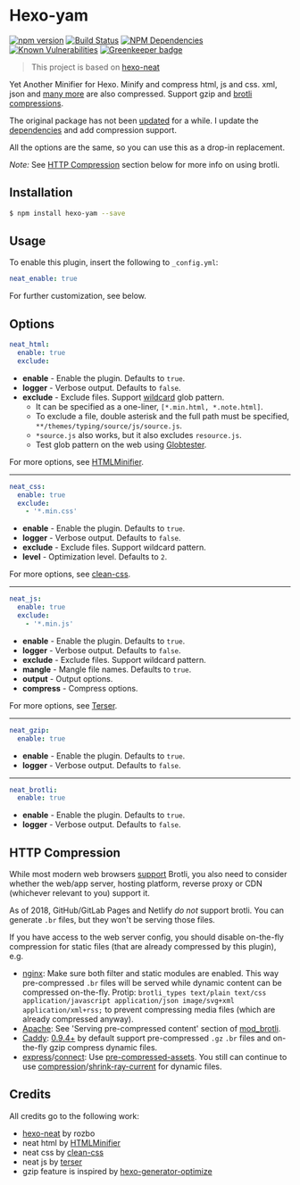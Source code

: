 # Hexo-yam

[![npm version](https://badge.fury.io/js/hexo-yam.svg)](https://www.npmjs.com/package/hexo-yam)
[![Build Status](https://travis-ci.com/weyusi/hexo-yam.svg?branch=master)](https://travis-ci.com/weyusi/hexo-yam)
[![NPM Dependencies](https://david-dm.org/weyusi/hexo-yam.svg)](https://david-dm.org/weyusi/hexo-yam)
[![Known Vulnerabilities](https://snyk.io/test/npm/hexo-yam/badge.svg)](https://snyk.io/test/npm/hexo-yam)
[![Greenkeeper badge](https://badges.greenkeeper.io/weyusi/hexo-yam.svg)](https://greenkeeper.io/)

> This project is based on [hexo-neat](https://github.com/rozbo/hexo-neat)

Yet Another Minifier for Hexo. Minify and compress html, js and css. xml, json and [many more](https://github.com/weyusi/hexo-yam/blob/master/lib/filter.js#L105) are also compressed. Support gzip and [brotli](https://en.wikipedia.org/wiki/Brotli) [compressions](https://en.wikipedia.org/wiki/HTTP_compression).

The original package has not been [updated](https://www.npmjs.com/package/hexo-neat) for a while. I update the [dependencies](https://github.com/weyusi/hexo-yam/blob/master/package.json) and add compression support.

All the options are the same, so you can use this as a drop-in replacement.

*Note:* See [HTTP Compression](#http-compression) section below for more info on using brotli.

## Installation
``` bash
$ npm install hexo-yam --save
```

## Usage
To enable this plugin, insert the following to `_config.yml`:
``` yaml
neat_enable: true
```
For further customization, see below.

## Options
``` yaml
neat_html:
  enable: true
  exclude:
```
- **enable** - Enable the plugin. Defaults to `true`.
- **logger** - Verbose output. Defaults to `false`.
- **exclude** - Exclude files. Support [wildcard](https://github.com/micromatch/nanomatch#features) glob pattern.
  - It can be specified as a one-liner, `[*.min.html, *.note.html]`.
  - To exclude a file, double asterisk and the full path must be specified, `**/themes/typing/source/js/source.js`.
  - `*source.js` also works, but it also excludes `resource.js`.
  - Test glob pattern on the web using [Globtester](http://www.globtester.com/).

For more options, see [HTMLMinifier](https://github.com/kangax/html-minifier).

----------

``` yaml
neat_css:
  enable: true
  exclude:
    - '*.min.css'
```
- **enable** - Enable the plugin. Defaults to `true`.
- **logger** - Verbose output. Defaults to `false`.
- **exclude** - Exclude files. Support wildcard pattern.
- **level** - Optimization level. Defaults to `2`.

For more options, see [clean-css](https://github.com/jakubpawlowicz/clean-css).

----------

``` yaml
neat_js:
  enable: true
  exclude:
    - '*.min.js'
```
- **enable** - Enable the plugin. Defaults to `true`.
- **logger** - Verbose output. Defaults to `false`.
- **exclude** - Exclude files. Support wildcard pattern.
- **mangle** - Mangle file names. Defaults to `true`.
- **output** - Output options.
- **compress** - Compress options.

For more options, see [Terser](https://github.com/terser-js/terser).

----------

``` yaml
neat_gzip:
  enable: true
```
- **enable** - Enable the plugin. Defaults to `true`.
- **logger** - Verbose output. Defaults to `false`.

----------

``` yaml
neat_brotli:
  enable: true
```
- **enable** - Enable the plugin. Defaults to `true`.
- **logger** - Verbose output. Defaults to `false`.

## HTTP Compression
While most modern web browsers [support](https://www.caniuse.com/#feat=brotli) Brotli, you also need to consider whether the web/app server, hosting platform, reverse proxy or CDN (whichever relevant to you) support it.

As of 2018, GitHub/GitLab Pages and Netlify *do not* support brotli. You can generate `.br` files, but they won't be serving those files.

If you have access to the web server config, you should disable on-the-fly compression for static files (that are already compressed by this plugin), e.g.

- [nginx](https://github.com/google/ngx_brotli): Make sure both filter and static modules are enabled. This way pre-compressed `.br` files will be served while dynamic content can be compressed on-the-fly. Protip: `brotli_types text/plain text/css application/javascript application/json image/svg+xml application/xml+rss;` to prevent compressing media files (which are already compressed anyway).
- [Apache](https://httpd.apache.org/docs/2.4/en/mod/mod_brotli.html): See 'Serving pre-compressed content' section of [mod_brotli](https://httpd.apache.org/docs/2.4/en/mod/mod_brotli.html).
- [Caddy](https://caddyserver.com/features): [0.9.4+](https://caddyserver.com/blog/caddy-0_9_4-released) by default support pre-compressed `.gz` `.br` files and on-the-fly gzip compress dynamic files.
- [express](https://github.com/expressjs/express)/[connect](https://github.com/senchalabs/connect): Use [pre-compressed-assets](https://github.com/domadams/pre-compressed-assets). You still can continue to use [compression](https://github.com/expressjs/compression)/[shrink-ray-current](https://github.com/Alorel/shrink-ray) for dynamic files.

## Credits
All credits go to the following work:
- [hexo-neat](https://github.com/rozbo/hexo-neat) by rozbo
- neat html by [HTMLMinifier](https://github.com/kangax/html-minifier)
- neat css  by [clean-css](https://github.com/jakubpawlowicz/clean-css)
- neat js   by  [terser](https://github.com/terser-js/terser)
- gzip feature is inspired by [hexo-generator-optimize](https://github.com/JackyRen/hexo-generator-optimize)
